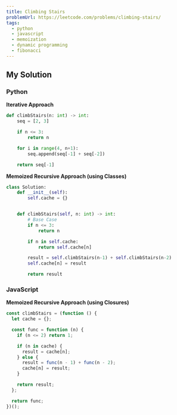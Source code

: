 ```yaml
---
title: Climbing Stairs
problemUrl: https://leetcode.com/problems/climbing-stairs/
tags:
  - python
  - javascript
  - memoization
  - dynamic programming
  - fibonacci
---
```


## My Solution

### Python

**Iterative Approach**

```py
def climbStairs(n: int) -> int:
    seq = [2, 3]

    if n <= 3:
        return n

    for i in range(4, n+1):
        seq.append(seq[-1] + seq[-2])

    return seq[-1]
```

**Memoized Recursive Approach (using Classes)**

```py
class Solution:
    def __init__(self):
        self.cache = {}


    def climbStairs(self, n: int) -> int:
        # Base Case
        if n <= 3:
            return n

        if n in self.cache:
            return self.cache[n]

        result = self.climbStairs(n-1) + self.climbStairs(n-2)
        self.cache[n] = result

        return result
```

### JavaScript

**Memoized Recursive Approach (using Closures)**

```javascript
const climbStairs = (function () {
  let cache = {};

  const func = function (n) {
    if (n <= 2) return 1;

    if (n in cache) {
      result = cache[n];
    } else {
      result = func(n - 1) + func(n - 2);
      cache[n] = result;
    }

    return result;
  };

  return func;
})();
```
